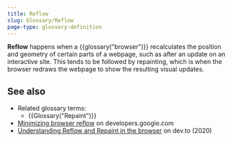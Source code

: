 ```yaml
---
title: Reflow
slug: Glossary/Reflow
page-type: glossary-definition
---
```




**Reflow** happens when a {{glossary("browser")}} recalculates the position and geometry of certain parts of a webpage, such as after an update on an interactive site. This tends to be followed by repainting, which is when the browser redraws the webpage to show the resulting visual updates.

## See also

- Related glossary terms:
  - {{Glossary("Repaint")}}
- [Minimizing browser reflow](https://developers.google.com/speed/docs/insights/browser-reflow) on developers.google.com
- [Understanding Reflow and Repaint in the browser](https://dev.to/gopal1996/understanding-reflow-and-repaint-in-the-browser-1jbg) on dev.to (2020)
